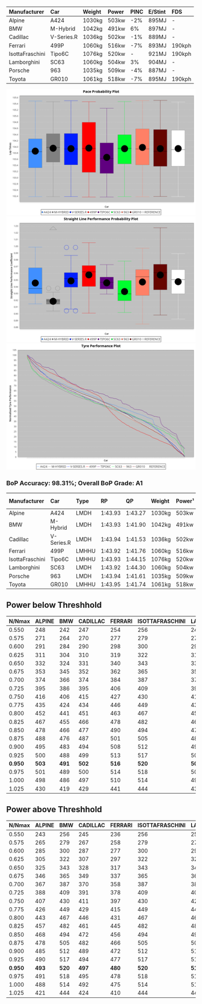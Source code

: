 |Manufacturer|Car|Weight|Power|PINC|E/Stint|FDS|
|:-|:-|:-|:-|:-|:-|:-|
|Alpine|A424|1030kg|503kw|-2%|895MJ|-|
|BMW|M-Hybrid|1042kg|491kw|6%|897MJ|-|
|Cadillac|V-Series.R|1036kg|502kw|-1%|889MJ|-|
|Ferrari|499P|1060kg|516kw|-7%|893MJ|190kph|
|IsottaFraschini|Tipo6C|1076kg|520kw|-|921MJ|190kph|
|Lamborghini|SC63|1060kg|504kw|3%|904MJ|-|
|Porsche|963|1035kg|509kw|-4%|887MJ|-|
|Toyota|GR010|1061kg|518kw|-7%|895MJ|190kph|

![PACECHART](./IMG/AUTO.png)
![STRAIGHTLINEPERFORMANCECHART](./IMG/AUTO_sp.png)
![TYREPERFORMANCECHART](./IMG/AUTO_tw.png)

### BoP Accuracy: 98.31%; Overall BoP Grade: A1
|Manufacturer|Car|Type|RP|QP|Weight|Power¹|Threshhold|PINC|Power²|E/Stint|AVG Vmax|FDS|RDLC|L/Stint|BOP-Grade|ModelAccuracy|ModelPoints|Match%|
|:-|:-|:-|:-|:-|:-|:-|:-|:-|:-|:-|:-|:-|:-|:-|:-|:-|:-|:-|
|Alpine|A424|LMDH|1:43.93|1:43.27|1030kg|503kw|210.0kph|-2%|493kw|895MJ|293.77kph|-|1.03|33|~A1|80.53%|517|100.00%|
|BMW|M-Hybrid|LMDH|1:43.93|1:41.90|1042kg|491kw|210.0kph|6%|520kw|897MJ|291.33kph|-|1.02|33|~A1|98.60%|1690|100.00%|
|Cadillac|V-Series.R|LMDH|1:43.94|1:41.53|1036kg|502kw|210.0kph|-1%|497kw|889MJ|293.80kph|-|1.02|33|~A1|88.58%|2033|100.00%|
|Ferrari|499P|LMHHU|1:43.92|1:41.76|1060kg|516kw|210.0kph|-7%|480kw|893MJ|294.19kph|190kph|1.03|33|~A1|84.67%|2303|100.00%|
|IsottaFraschini|Tipo6C|LMHHU|1:43.93|1:44.15|1076kg|520kw|210.0kph|-|520kw|921MJ|293.93kph|190kph|1.03|33|+A2|66.67%|96|93.04%|
|Lamborghini|SC63|LMDH|1:43.92|1:44.30|1060kg|504kw|210.0kph|3%|519kw|904MJ|292.11kph|-|1.03|33|+A2|96.77%|419|93.44%|
|Porsche|963|LMDH|1:43.94|1:41.61|1035kg|509kw|210.0kph|-4%|489kw|887MJ|293.74kph|-|1.02|33|~A1|93.05%|5740|100.00%|
|Toyota|GR010|LMHHU|1:43.95|1:41.74|1061kg|518kw|210.0kph|-7%|482kw|895MJ|294.28kph|190kph|1.03|33|~A1|90.17%|3255|100.00%|

## Power below Threshhold
|N/Nmax|ALPINE|BMW|CADILLAC|FERRARI|ISOTTAFRASCHINI|LAMBORGHINI|PORSCHE|TOYOTA|
|:-|:-|:-|:-|:-|:-|:-|:-|:-|
|0.550|248|242|247|254|256|248|251|255|
|0.575|271|264|270|277|279|271|274|278|
|0.600|291|284|290|298|300|291|294|299|
|0.625|311|304|310|319|322|312|315|321|
|0.650|332|324|331|340|343|333|336|342|
|0.675|353|345|352|362|365|354|357|364|
|0.700|374|366|374|384|387|375|379|386|
|0.725|395|386|395|406|409|396|400|407|
|0.750|416|406|415|427|430|416|421|428|
|0.775|435|424|434|446|449|435|440|447|
|0.800|452|441|451|463|467|453|457|465|
|0.825|467|455|466|478|482|468|472|480|
|0.850|478|466|477|490|494|479|484|492|
|0.875|488|476|487|501|505|489|494|503|
|0.900|495|483|494|508|512|496|501|510|
|0.925|500|488|499|513|517|501|506|515|
|**0.950**|**503**|**491**|**502**|**516**|**520**|**504**|**509**|**518**|
|0.975|501|489|500|514|518|502|507|516|
|1.000|498|486|497|510|514|499|504|512|
|1.025|430|419|429|441|444|430|435|442|

## Power above Threshhold
|N/Nmax|ALPINE|BMW|CADILLAC|FERRARI|ISOTTAFRASCHINI|LAMBORGHINI|PORSCHE|TOYOTA|
|:-|:-|:-|:-|:-|:-|:-|:-|:-|
|0.550|243|256|245|236|256|256|241|237|
|0.575|265|279|267|258|279|279|263|259|
|0.600|285|300|287|277|300|299|282|278|
|0.625|305|322|307|297|322|321|302|298|
|0.650|325|343|328|317|343|342|323|318|
|0.675|346|365|349|337|365|364|343|338|
|0.700|367|387|370|358|387|386|364|359|
|0.725|388|409|391|378|409|408|385|380|
|0.750|407|430|411|397|430|429|404|399|
|0.775|426|449|429|415|449|448|423|417|
|0.800|443|467|446|431|467|466|439|433|
|0.825|457|482|461|445|482|481|454|447|
|0.850|468|494|472|456|494|493|465|458|
|0.875|478|505|482|466|505|504|475|468|
|0.900|485|512|489|472|512|511|481|474|
|0.925|490|517|494|477|517|516|486|479|
|**0.950**|**493**|**520**|**497**|**480**|**520**|**519**|**489**|**482**|
|0.975|491|518|495|478|518|517|487|480|
|1.000|488|514|492|475|514|513|484|477|
|1.025|421|444|424|410|444|443|418|412|

